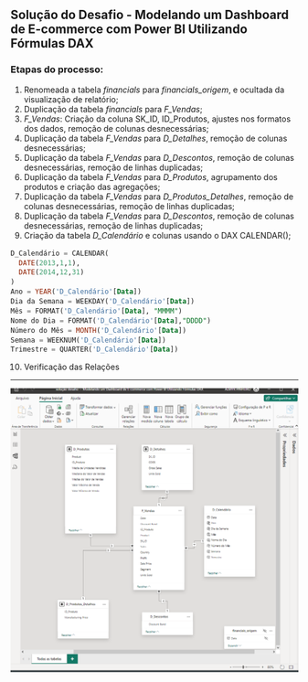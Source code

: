 ## Solução do Desafio - Modelando um Dashboard de E-commerce com Power BI Utilizando Fórmulas DAX

### Etapas do processo:
1. Renomeada a tabela *financials* para *financials_origem*, e ocultada da visualização de relatório;
2. Duplicação da tabela *financials* para *F_Vendas*;
3. *F_Vendas*: Criação da coluna SK_ID, ID_Produtos, ajustes nos formatos dos dados, remoção de colunas desnecessárias;
4. Duplicação da tabela *F_Vendas* para *D_Detalhes*, remoção de colunas desnecessárias;
5. Duplicação da tabela *F_Vendas* para *D_Descontos*, remoção de colunas desnecessárias, remoção de linhas duplicadas;
6. Duplicação da tabela *F_Vendas* para *D_Produtos*, agrupamento dos produtos e criação das agregações;
7. Duplicação da tabela *F_Vendas* para *D_Produtos_Detalhes*, remoção de colunas desnecessárias, remoção de linhas duplicadas;
8. Duplicação da tabela *F_Vendas* para *D_Descontos*, remoção de colunas desnecessárias, remoção de linhas duplicadas;
9. Criação da tabela *D_Calendário* e colunas usando o DAX CALENDAR();
```sql
D_Calendário = CALENDAR(
  DATE(2013,1,1),
  DATE(2014,12,31)
)
Ano = YEAR('D_Calendário'[Data])
Dia da Semana = WEEKDAY('D_Calendário'[Data])
Mês = FORMAT('D_Calendário'[Data], "MMMM")
Nome do Dia = FORMAT('D_Calendário'[Data],"DDDD")
Número do Mês = MONTH('D_Calendário'[Data])
Semana = WEEKNUM('D_Calendário'[Data])
Trimestre = QUARTER('D_Calendário'[Data])
```
10. Verificação das Relações

---
![Solução](https://github.com/alab434/dio-rel-star/blob/main/solu%C3%A7%C3%A3o%20desafio%20--%20Modelando%20um%20Dashboard%20de%20E-commerce%20com%20Power%20BI%20Utilizando%20F%C3%B3rmulas%20DAX.png)
